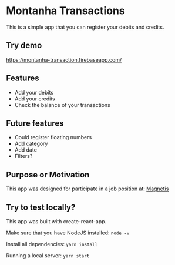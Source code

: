 # Montanha Transactions

This is a simple app that you can register your debits and credits.

## Try demo

https://montanha-transaction.firebaseapp.com/

## Features

- Add your debits
- Add your credits
- Check the balance of your transactions

## Future features

- Could register floating numbers
- Add category
- Add date
- Filters?

## Purpose or Motivation

This app was designed for participate in a job position at: [Magnetis](https://magnetis.com.br/)

## Try to test locally?

This app was built with create-react-app.

Make sure that you have NodeJS installed: `node -v`

Install all dependencies: `yarn install`

Running a local server: `yarn start`
